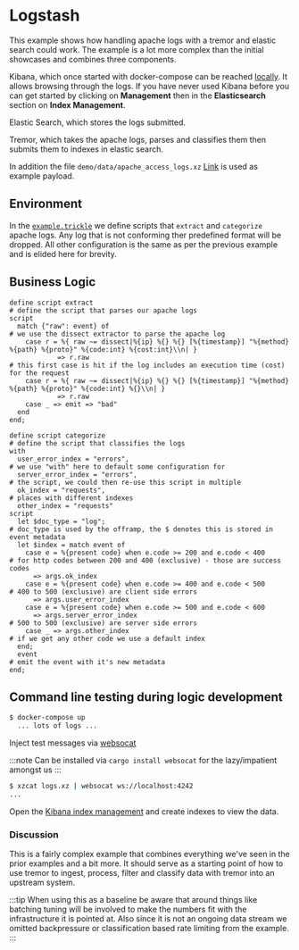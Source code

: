 # Logstash

This example shows how handling apache logs with a tremor and elastic search could work. The example is a lot more complex than the initial showcases and combines three components.

Kibana, which once started with docker-compose can be reached [locally](http://localhost:5601). It allows browsing through the logs. If you have never used Kibana before you can get started by clicking on **Management** then in the **Elasticsearch** section on **Index Management**.

Elastic Search, which stores the logs submitted.

Tremor, which takes the apache logs, parses and classifies them then submits them to indexes in elastic search.

In addition the file `demo/data/apache_access_logs.xz` [Link](https://github.com/tremor-rs/tremor-runtime/tree/main/demo/data) is used as example payload.

## Environment

In the [`example.trickle`](etc/tremor/config/example.trickle) we define scripts that `extract` and `categorize` apache logs. Any log that is not conforming ther predefined format will be dropped. All other configuration is the same as per the previous example and is elided here for brevity.

## Business Logic

```tremor
define script extract                                                          # define the script that parses our apache logs
script
  match {"raw": event} of                                                      # we use the dissect extractor to parse the apache log
    case r = %{ raw ~= dissect|%{ip} %{} %{} [%{timestamp}] "%{method} %{path} %{proto}" %{code:int} %{cost:int}\\n| }
            => r.raw                                                           # this first case is hit if the log includes an execution time (cost) for the request
    case r = %{ raw ~= dissect|%{ip} %{} %{} [%{timestamp}] "%{method} %{path} %{proto}" %{code:int} %{}\\n| }
            => r.raw
    case _ => emit => "bad"
  end
end;

```

```tremor
define script categorize                                                       # define the script that classifies the logs
with
  user_error_index = "errors",                                                 # we use "with" here to default some configuration for
  server_error_index = "errors",                                               # the script, we could then re-use this script in multiple
  ok_index = "requests",                                                       # places with different indexes
  other_index = "requests"
script
  let $doc_type = "log";                                                      # doc_type is used by the offramp, the $ denotes this is stored in event metadata
  let $index = match event of
    case e = %{present code} when e.code >= 200 and e.code < 400              # for http codes between 200 and 400 (exclusive) - those are success codes
      => args.ok_index
    case e = %{present code} when e.code >= 400 and e.code < 500              # 400 to 500 (exclusive) are client side errors
      => args.user_error_index
    case e = %{present code} when e.code >= 500 and e.code < 600
      => args.server_error_index                                              # 500 to 500 (exclusive) are server side errors
    case _ => args.other_index                                               # if we get any other code we use a default index
  end;
  event                                                                       # emit the event with it's new metadata
end;
```

## Command line testing during logic development

```bash
$ docker-compose up
  ... lots of logs ...
```

Inject test messages via [websocat](https://github.com/vi/websocat)

:::note
Can be installed via `cargo install websocat` for the lazy/impatient amongst us
:::

```bash
$ xzcat logs.xz | websocat ws://localhost:4242
...
```

Open the [Kibana index management](http://localhost:5601/app/kibana#/management/kibana/indices/) and create indexes to view the data.

### Discussion

This is a fairly complex example that combines everything we've seen in the prior examples and a bit more. It should serve as a starting point of how to use tremor to ingest, process, filter and classify data with tremor into an upstream system.

:::tip
When using this as a baseline be aware that around things like batching tuning will be involved to make the numbers fit with the infrastructure it is pointed at. Also since it is not an ongoing data stream we omitted backpressure or classification based rate limiting from the example.
:::
